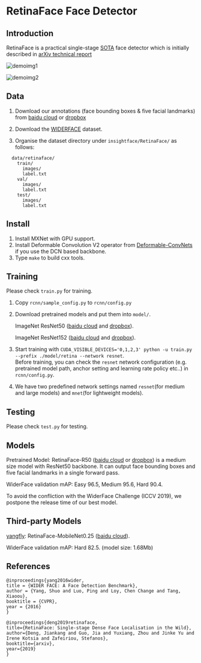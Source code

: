 # RetinaFace Face Detector

## Introduction

RetinaFace is a practical single-stage [SOTA](http://shuoyang1213.me/WIDERFACE/WiderFace_Results.html) face detector which is initially described in [arXiv technical report](https://arxiv.org/abs/1905.00641)

![demoimg1](https://github.com/deepinsight/insightface/blob/master/resources/11513D05.jpg)

![demoimg2](https://github.com/deepinsight/insightface/blob/master/resources/widerfacevaltest.png)

## Data

1. Download our annotations (face bounding boxes & five facial landmarks) from [baidu cloud](https://pan.baidu.com/s/1Laby0EctfuJGgGMgRRgykA) or [dropbox](https://www.dropbox.com/s/7j70r3eeepe4r2g/retinaface_gt_v1.1.zip?dl=0)

2. Download the [WIDERFACE](http://shuoyang1213.me/WIDERFACE/WiderFace_Results.html) dataset.

3. Organise the dataset directory under ``insightface/RetinaFace/`` as follows:

```Shell
  data/retinaface/
    train/
      images/
      label.txt
    val/
      images/
      label.txt
    test/
      images/
      label.txt
```

## Install

1. Install MXNet with GPU support.
2. Install Deformable Convolution V2 operator from [Deformable-ConvNets](https://github.com/msracver/Deformable-ConvNets) if you use the DCN based backbone.
3. Type ``make`` to build cxx tools.

## Training

Please check ``train.py`` for training.

1. Copy ``rcnn/sample_config.py`` to ``rcnn/config.py``
2. Download pretrained models and put them into ``model/``. 

    ImageNet ResNet50 ([baidu cloud](https://pan.baidu.com/s/1WAkU9ZA_j-OmzO-sdk9whA) and [dropbox](https://www.dropbox.com/s/48b850vmnaaasfl/imagenet-resnet-50.zip?dl=0)). 

    ImageNet ResNet152 ([baidu cloud](https://pan.baidu.com/s/1nzQ6CzmdKFzg8bM8ChZFQg) and [dropbox](https://www.dropbox.com/s/8ypcra4nqvm32v6/imagenet-resnet-152.zip?dl=0)).

3. Start training with ``CUDA_VISIBLE_DEVICES='0,1,2,3' python -u train.py --prefix ./model/retina --network resnet``.  
Before training, you can check the ``resnet`` network configuration (e.g. pretrained model path, anchor setting and learning rate policy etc..) in ``rcnn/config.py``.
4. We have two predefined network settings named ``resnet``(for medium and large models) and ``mnet``(for lightweight models).

## Testing

Please check ``test.py`` for testing.

## Models

Pretrained Model: RetinaFace-R50 ([baidu cloud](https://pan.baidu.com/s/1C6nKq122gJxRhb37vK0_LQ) or [dropbox](https://www.dropbox.com/s/53ftnlarhyrpkg2/retinaface-R50.zip?dl=0)) is a medium size model with ResNet50 backbone.
It can output face bounding boxes and five facial landmarks in a single forward pass.

WiderFace validation mAP: Easy 96.5, Medium 95.6, Hard 90.4. 

To avoid the confliction with the WiderFace Challenge (ICCV 2019), we postpone the release time of our best model.

## Third-party Models

[yangfly](https://github.com/yangfly): RetinaFace-MobileNet0.25 ([baidu cloud](https://pan.baidu.com/s/1P1ypO7VYUbNAezdvLm2m9w)).

WiderFace validation mAP: Hard 82.5. (model size: 1.68Mb) 

## References

```
@inproceedings{yang2016wider,
title = {WIDER FACE: A Face Detection Benchmark},
author = {Yang, Shuo and Luo, Ping and Loy, Chen Change and Tang, Xiaoou},
booktitle = {CVPR},
year = {2016}
}
  
@inproceedings{deng2019retinaface,
title={RetinaFace: Single-stage Dense Face Localisation in the Wild},
author={Deng, Jiankang and Guo, Jia and Yuxiang, Zhou and Jinke Yu and Irene Kotsia and Zafeiriou, Stefanos},
booktitle={arxiv},
year={2019}
}
```


